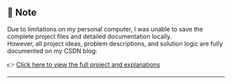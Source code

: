 ## 📌 Note

Due to limitations on my personal computer, I was unable to save the complete project files and detailed documentation locally.  
However, all project ideas, problem descriptions, and solution logic are fully documented on my CSDN blog:

👉 [Click here to view the full project and explanations](https://blog.csdn.net/lingying77/article/details/135669483?spm=1001.2014.3001.5502)

---
